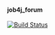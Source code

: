 #### job4j_forum
[![Build Status](https://travis-ci.org/ShamRail/job4j_forum.svg?branch=master)](https://travis-ci.org/ShamRail/job4j_forum)